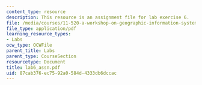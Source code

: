 ```yaml
---
content_type: resource
description: This resource is an assignment file for lab exercise 6.
file: /media/courses/11-520-a-workshop-on-geographic-information-systems-fall-2005/87cab376ec7592a0584d4333db6dccac_lab6_assn.pdf
file_type: application/pdf
learning_resource_types:
- Labs
ocw_type: OCWFile
parent_title: Labs
parent_type: CourseSection
resourcetype: Document
title: lab6_assn.pdf
uid: 87cab376-ec75-92a0-584d-4333db6dccac
---
```

